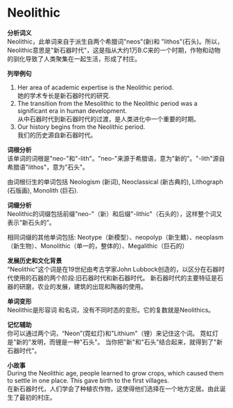 # Neolithic

**分析词义**  
Neolithic，此单词来自于派生自两个希腊词"neos"(新)和 "lithos"(石头)。所以，Neolithic意思是"新石器时代"，这是指从大约1万B.C来的一个时期，作物和动物的驯化导致了人类聚集在一起生活，形成了村庄。

  

**列举例句**

  

1.  Her area of academic expertise is the Neolithic period.  
    她的学术专长是新石器时代的研究.
2.  The transition from the Mesolithic to the Neolithic period was a significant era in human development.  
    从中石器时代到新石器时代的过渡，是人类进化中一个重要的时期。
3.  Our history begins from the Neolithic period.  
    我们的历史源自新石器时代。

  

**词根分析**  
该单词的词根是"neo-"和"-lith"。"neo-"来源于希腊语，意为"新的"。"-lith"源自希腊语"lithos"，意为"石头"。

  

由词根衍生的单词包括 Neologism (新词), Neoclassical (新古典的), Lithograph (石版画), Monolith (巨石).

  

**词缀分析**  
Neolithic的词缀包括前缀"neo-"（新）和后缀"-lithic"（石头的），这样整个词又表示“新石头的”。

  

相同词缀的其他单词包括: Neotype（新模型）、neopolyp（新生鳍）、neoplasm（新生物）、Monolithic（单一的，整体的）、Megalithic（巨石的）

  

**发展历史和文化背景**  
“Neolithic"这个词是在19世纪由考古学家John Lubbock创造的，以区分在石器时代使用的石器的两个阶段:旧石器时代和新石器时代。 新石器时代的主要特征是石器的研磨，农业的发展，建筑的出现和陶器的使用。

  

**单词变形**  
Neolithic是形容词 和名词，没有不同时态的变形。它的复数就是Neolithics。

  

**记忆辅助**  
你可以通过两个词，“Neon”(霓虹灯)和"Lithium"（锂）来记住这个词。 霓虹灯是"新的"发明，而锂是一种"石头"。 当你把"新"和"石头"结合起来，就得到了"新石器时代"。

  

**小故事**  
During the Neolithic age, people learned to grow crops, which caused them to settle in one place. This gave birth to the first villages.  
在新石器时代，人们学会了种植农作物，这使得他们选择在一个地方定居。由此诞生了最初的村庄。

